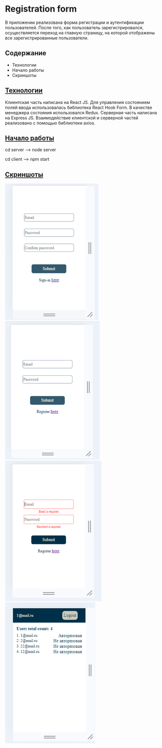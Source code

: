 Registration form
=====================

В приложении реализована форма регистрации и аутентификации пользователей. После того, как пользователь зарегистрировался, осуществляется переход на главную страницу, на которой отображены все зарегистрированные пользователи.

Содержание
-----------------------------------
* <a name="#технологии">Технологии</a>
* <a name="#начало_работы">Начало работы</a>
* <a name="#скриншоты">Скриншоты</a>

[Технологии](#технологии)
-----------------------------------
Клиентская часть написана на React JS. Для управления состоянием полей ввода использовалась библиотека React Hook Form. В качестве менеджера состояния использовался Redux.
Серверная часть написана на Express JS.
Взаимодействие клиентской и серверной частей реализовано с помощью библиотеки axios.

[Начало работы](#начало_работы)
-----------------------------------

cd server --> node server

cd client --> npm start

[Скриншоты](#скриншоты)
-----------------------------------
![Форма регистрации](screenshots/registration_form_screenshot.png)
![Форма аутентификации.png](screenshots/auth_form_screenshot.png)
![Ошибки формы аутентификации](screenshots/auth_form_errors_screenshot.png)
![Главная страница](screenshots/home_page_screenshot.png)